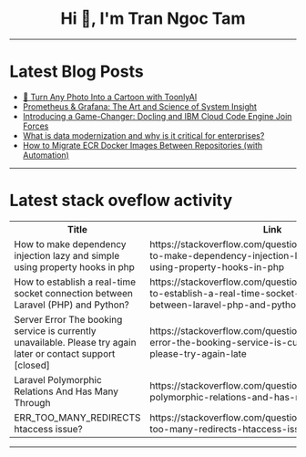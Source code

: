 <h1 align="center">Hi 👋, I'm Tran Ngoc Tam</h1>

---

# Latest Blog Posts 
<!-- BLOG-POST-LIST:START -->
- [🚀 Turn Any Photo Into a Cartoon with ToonlyAI](https://dev.to/web5lab_938e9096be8dc3e78/turn-any-photo-into-a-cartoon-with-toonlyai-3ned)
- [Prometheus &amp; Grafana: The Art and Science of System Insight](https://dev.to/leonardkachi/prometheus-grafana-the-art-and-science-of-system-insight-4gea)
- [Introducing a Game-Changer: Docling and IBM Cloud Code Engine Join Forces](https://dev.to/aairom/introducing-a-game-changer-docling-and-ibm-cloud-code-engine-join-forces-1pgj)
- [What is data modernization and why is it critical for enterprises?](https://dev.to/naresh_gupta_xoriant/what-is-data-modernization-and-why-is-it-critical-for-enterprises-3bjf)
- [How to Migrate ECR Docker Images Between Repositories &lpar;with Automation&rpar;](https://dev.to/aws-builders/how-to-migrate-ecr-docker-images-between-repositories-with-automation-441h)
<!-- BLOG-POST-LIST:END -->

---

# Latest stack oveflow activity
<table>
  <tr><th>Title</th><th>Link</th></tr>
  <!-- STACKOVERFLOW:START --><tr><td>How to make dependency injection lazy and simple using property hooks in php</td><td>https://stackoverflow.com/questions/79773390/how-to-make-dependency-injection-lazy-and-simple-using-property-hooks-in-php</td></tr><tr><td>How to establish a real-time socket connection between Laravel &lpar;PHP&rpar; and Python?</td><td>https://stackoverflow.com/questions/79773306/how-to-establish-a-real-time-socket-connection-between-laravel-php-and-python</td></tr><tr><td>Server Error The booking service is currently unavailable. Please try again later or contact support [closed]</td><td>https://stackoverflow.com/questions/79773132/server-error-the-booking-service-is-currently-unavailable-please-try-again-late</td></tr><tr><td>Laravel Polymorphic Relations And Has Many Through</td><td>https://stackoverflow.com/questions/79772843/laravel-polymorphic-relations-and-has-many-through</td></tr><tr><td>ERR_TOO_MANY_REDIRECTS htaccess issue?</td><td>https://stackoverflow.com/questions/79772799/err-too-many-redirects-htaccess-issue</td></tr><!-- STACKOVERFLOW:END -->
</table>

---



